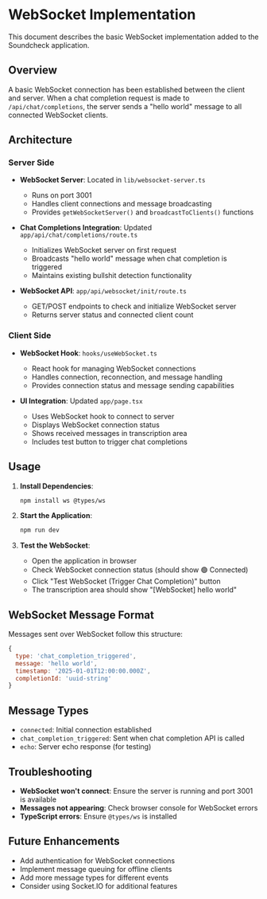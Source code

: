 # WebSocket Implementation

This document describes the basic WebSocket implementation added to the Soundcheck application.

## Overview

A basic WebSocket connection has been established between the client and server. When a chat completion request is made to `/api/chat/completions`, the server sends a "hello world" message to all connected WebSocket clients.

## Architecture

### Server Side

- **WebSocket Server**: Located in `lib/websocket-server.ts`
  - Runs on port 3001
  - Handles client connections and message broadcasting
  - Provides `getWebSocketServer()` and `broadcastToClients()` functions

- **Chat Completions Integration**: Updated `app/api/chat/completions/route.ts`
  - Initializes WebSocket server on first request
  - Broadcasts "hello world" message when chat completion is triggered
  - Maintains existing bullshit detection functionality

- **WebSocket API**: `app/api/websocket/init/route.ts`
  - GET/POST endpoints to check and initialize WebSocket server
  - Returns server status and connected client count

### Client Side

- **WebSocket Hook**: `hooks/useWebSocket.ts`
  - React hook for managing WebSocket connections
  - Handles connection, reconnection, and message handling
  - Provides connection status and message sending capabilities

- **UI Integration**: Updated `app/page.tsx`
  - Uses WebSocket hook to connect to server
  - Displays WebSocket connection status
  - Shows received messages in transcription area
  - Includes test button to trigger chat completions

## Usage

1. **Install Dependencies**: 
   ```bash
   npm install ws @types/ws
   ```

2. **Start the Application**:
   ```bash
   npm run dev
   ```

3. **Test the WebSocket**:
   - Open the application in browser
   - Check WebSocket connection status (should show 🟢 Connected)
   - Click "Test WebSocket (Trigger Chat Completion)" button
   - The transcription area should show "[WebSocket] hello world"

## WebSocket Message Format

Messages sent over WebSocket follow this structure:

```javascript
{
  type: 'chat_completion_triggered',
  message: 'hello world',
  timestamp: '2025-01-01T12:00:00.000Z',
  completionId: 'uuid-string'
}
```

## Message Types

- `connected`: Initial connection established
- `chat_completion_triggered`: Sent when chat completion API is called
- `echo`: Server echo response (for testing)

## Troubleshooting

- **WebSocket won't connect**: Ensure the server is running and port 3001 is available
- **Messages not appearing**: Check browser console for WebSocket errors
- **TypeScript errors**: Ensure `@types/ws` is installed

## Future Enhancements

- Add authentication for WebSocket connections
- Implement message queuing for offline clients
- Add more message types for different events
- Consider using Socket.IO for additional features
